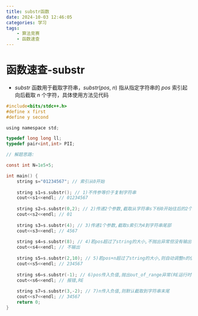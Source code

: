 ```yaml
---
title: substr函数
date: 2024-10-03 12:46:05
categories: 学习
tags:
    - 算法竞赛
    - 函数速查
---
```


<meta name="referrer" content="no-referrer" />

# 函数速查-substr

<!-- more -->



* $substr$ 函数用于截取字符串，$substr(pos,\ n)$ 指从指定字符串的 $pos$ 索引起向后截取 $n$ 个字符，具体使用方法见代码

``` c
#include<bits/stdc++.h>
#define x first
#define y second

using namespace std;

typedef long long ll;
typedef pair<int,int> PII;

// 解题思路: 

const int N=1e5+5;

int main() {
	string s="01234567"; // 索引从0开始
	
	string s1=s.substr(); // 1)不传参等价于复制字符串
	cout<<s1<<endl; // 01234567
	
	string s2=s.substr(0,2); // 2)传递2个参数,截取从字符串s下标0开始往后的2个字符
	cout<<s2<<endl; // 01
	
	string s3=s.substr(4); // 3)传递1个参数,截取s索引为4到字符串尾部
	cout<<s3<<endl; // 4567
	
	string s4=s.substr(8); // 4)若pos超过了string的大小,不抛出异常但没有输出
	cout<<s4<<endl; // 不输出
	
	string s5=s.substr(2,10); // 5)若pos+n超过了string的大小,则自动调整n的值,最多只截取到s的末尾
	cout<<s5<<endl; // 234567
	
	string s6=s.substr(-1); // 6)pos传入负值,抛出out_of_range异常(RE运行时错误)
	cout<<s6<<endl; // 报错,RE
	
	string s7=s.substr(3,-2); // 7)n传入负值,则默认截取到字符串末尾
	cout<<s7<<endl; // 34567
	return 0;
}
```
